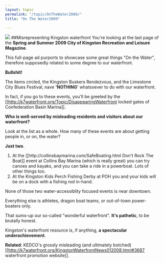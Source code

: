 ```yaml
---
layout: topic
permalink: "/topic/OnTheWater2009/"
title: "On The Water2009"

---
```


<a href="http://K7Waterfront.org/Images/CityOfKingstonOnTheWater2009-950-MarkedUp.JPG"><img src="http://K7Waterfront.org/Images/CityOfKingstonOnTheWater2009-500-MarkedUp.JPG" class="floatright"></a>
##Misrepresenting Kingston waterfront
You're looking at the last page of the ****Spring and Summer 2009 City of Kingston Recreation and Leisure Magazine****.

This full-page ad purports to showcase some great things "On the Water", therefore supposedly related to some degree to our waterfront.

**Bullshit!**

The items circled, the Kingston Buskers Rendezvous, and the Limestone City Blues Festival, nave **'NOTHING**' whatsoever to do with our waterfront.

In fact, if you go to these events, you'll be greeted by the [[http://k7waterfront.org/Topic/DisappearingWaterfront locked gates of Confederation Basin Marina]].

**Who is well-served by misleading residents and visitors about our waterfront?**

Look at the list as a whole.  How many of these events are about getting people in, or on, the water?

**Just two**.
<ol>
<li>At the [[http://collinsbaymarina.com/SafeBoating.html Don't Rock The Boat]] event at Collins Bay Marina (which is really great) you can try canoes and kayaks, and you can take a ride in a powerboat.  Lots of other things too. </li>

<li>At the Kingston Kids Perch Fishing Derby at POH you and your kids will be on a dock with a fishing rod in-hand.</li>
</ol>

None of those two water-accessiblity focused events is near downtown.

Everything else is athletes, dragon boat teams, or out-of-town power-boaters only.

That sums-up our so-called "wonderful waterfront".  **It's pathetic**, to be brutally honest.

Kingston's waterfront resource is, if anything, **a spectacular underachievement**.

**Related**:  KEDCO's grossly misleading (and ultimately botched) [[http://k7waterfront.org/KingstonWaterfrontNews012008.html#3687 waterfront promotion website]].

